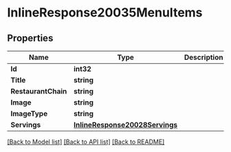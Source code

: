 # InlineResponse20035MenuItems

## Properties

Name | Type | Description | Notes
------------ | ------------- | ------------- | -------------
**Id** | **int32** |  | 
**Title** | **string** |  | 
**RestaurantChain** | **string** |  | 
**Image** | **string** |  | 
**ImageType** | **string** |  | 
**Servings** | [**InlineResponse20028Servings**](inline_response_200_28_servings.md) |  | [optional] 

[[Back to Model list]](../README.md#documentation-for-models) [[Back to API list]](../README.md#documentation-for-api-endpoints) [[Back to README]](../README.md)


